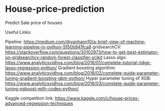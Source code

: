 # House-price-prediction
Predict Sale price of houses

Useful Links:

Pipeline: https://medium.com/@yanhann10/a-brief-view-of-machine-learning-pipeline-in-python-5f50b941fca8
gridsearchCV: https://stackoverflow.com/questions/30102973/how-to-get-best-estimator-on-gridsearchcv-random-forest-classifier-scikit
Lasso algo: https://www.analyticsvidhya.com/blog/2016/01/complete-tutorial-ridge-lasso-regression-python/
Gradient boosting algorithm: https://www.analyticsvidhya.com/blog/2016/02/complete-guide-parameter-tuning-gradient-boosting-gbm-python/
Hyper parameter tuning of XGB: https://www.analyticsvidhya.com/blog/2016/03/complete-guide-parameter-tuning-xgboost-with-codes-python/

Kaggle competition link: https://www.kaggle.com/c/house-prices-advanced-regression-techniques
